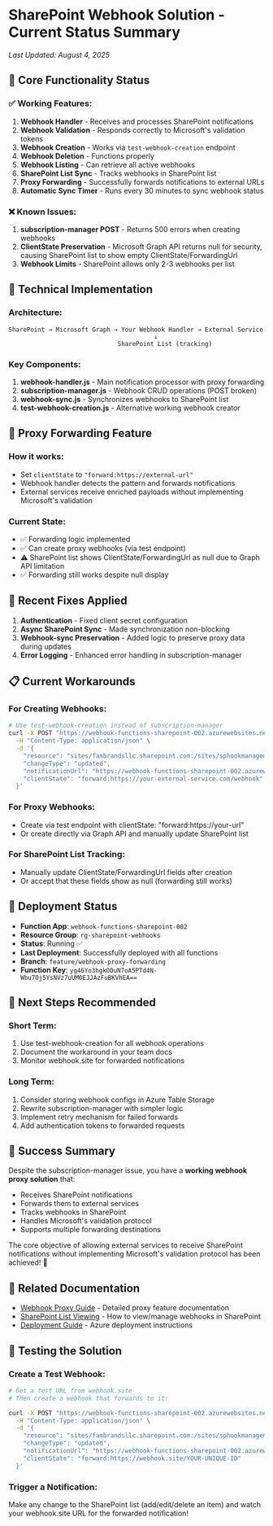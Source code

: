 # SharePoint Webhook Solution - Current Status Summary

*Last Updated: August 4, 2025*

## 🎯 Core Functionality Status

### ✅ Working Features:
1. **Webhook Handler** - Receives and processes SharePoint notifications
2. **Webhook Validation** - Responds correctly to Microsoft's validation tokens
3. **Webhook Creation** - Works via `test-webhook-creation` endpoint
4. **Webhook Deletion** - Functions properly
5. **Webhook Listing** - Can retrieve all active webhooks
6. **SharePoint List Sync** - Tracks webhooks in SharePoint list
7. **Proxy Forwarding** - Successfully forwards notifications to external URLs
8. **Automatic Sync Timer** - Runs every 30 minutes to sync webhook status

### ❌ Known Issues:
1. **subscription-manager POST** - Returns 500 errors when creating webhooks
2. **ClientState Preservation** - Microsoft Graph API returns null for security, causing SharePoint list to show empty ClientState/ForwardingUrl
3. **Webhook Limits** - SharePoint allows only 2-3 webhooks per list

## 🔧 Technical Implementation

### Architecture:
```
SharePoint → Microsoft Graph → Your Webhook Handler → External Service
                                        ↓
                              SharePoint List (tracking)
```

### Key Components:
1. **webhook-handler.js** - Main notification processor with proxy forwarding
2. **subscription-manager.js** - Webhook CRUD operations (POST broken)
3. **webhook-sync.js** - Synchronizes webhooks to SharePoint list
4. **test-webhook-creation.js** - Alternative working webhook creator

## 🚀 Proxy Forwarding Feature

### How it works:
- Set `clientState` to `"forward:https://external-url"`
- Webhook handler detects the pattern and forwards notifications
- External services receive enriched payloads without implementing Microsoft's validation

### Current State:
- ✅ Forwarding logic implemented
- ✅ Can create proxy webhooks (via test endpoint)
- ⚠️ SharePoint list shows ClientState/ForwardingUrl as null due to Graph API limitation
- ✅ Forwarding still works despite null display

## 🐛 Recent Fixes Applied

1. **Authentication** - Fixed client secret configuration
2. **Async SharePoint Sync** - Made synchronization non-blocking
3. **Webhook-sync Preservation** - Added logic to preserve proxy data during updates
4. **Error Logging** - Enhanced error handling in subscription-manager

## 📋 Current Workarounds

### For Creating Webhooks:
```bash
# Use test-webhook-creation instead of subscription-manager
curl -X POST "https://webhook-functions-sharepoint-002.azurewebsites.net/api/test-webhook-creation?code=YOUR_KEY" \
  -H "Content-Type: application/json" \
  -d '{
    "resource": "sites/fambrandsllc.sharepoint.com:/sites/sphookmanagement:/lists/YOUR_LIST_ID",
    "changeType": "updated",
    "notificationUrl": "https://webhook-functions-sharepoint-002.azurewebsites.net/api/webhook-handler",
    "clientState": "forward:https://your-external-service.com/webhook"
  }'
```

### For Proxy Webhooks:
- Create via test endpoint with clientState: "forward:https://your-url"
- Or create directly via Graph API and manually update SharePoint list

### For SharePoint List Tracking:
- Manually update ClientState/ForwardingUrl fields after creation
- Or accept that these fields show as null (forwarding still works)

## 🔄 Deployment Status

- **Function App**: `webhook-functions-sharepoint-002`
- **Resource Group**: `rg-sharepoint-webhooks`
- **Status**: Running ✅
- **Last Deployment**: Successfully deployed with all functions
- **Branch**: `feature/webhook-proxy-forwarding`
- **Function Key**: `yg46Yo3hgkODuN7oA5PTd4N-Wbu7Oj5YsNVz7uUM0EJJAzFuBKVhEA==`

## 📝 Next Steps Recommended

### Short Term:
1. Use test-webhook-creation for all webhook operations
2. Document the workaround in your team docs
3. Monitor webhook.site for forwarded notifications

### Long Term:
1. Consider storing webhook configs in Azure Table Storage
2. Rewrite subscription-manager with simpler logic
3. Implement retry mechanism for failed forwards
4. Add authentication tokens to forwarded requests

## 🎉 Success Summary

Despite the subscription-manager issue, you have a **working webhook proxy solution** that:
- Receives SharePoint notifications
- Forwards them to external services
- Tracks webhooks in SharePoint
- Handles Microsoft's validation protocol
- Supports multiple forwarding destinations

The core objective of allowing external services to receive SharePoint notifications without implementing Microsoft's validation protocol has been achieved! 🚀

## 📁 Related Documentation

- [Webhook Proxy Guide](./WEBHOOK_PROXY_GUIDE.md) - Detailed proxy feature documentation
- [SharePoint List Viewing](./SHAREPOINT_LIST_VIEWING.md) - How to view/manage webhooks in SharePoint
- [Deployment Guide](./DEPLOYMENT_GUIDE.md) - Azure deployment instructions

## 🧪 Testing the Solution

### Create a Test Webhook:
```bash
# Get a test URL from webhook.site
# Then create a webhook that forwards to it:

curl -X POST "https://webhook-functions-sharepoint-002.azurewebsites.net/api/test-webhook-creation?code=yg46Yo3hgkODuN7oA5PTd4N-Wbu7Oj5YsNVz7uUM0EJJAzFuBKVhEA==" \
  -H "Content-Type: application/json" \
  -d '{
    "resource": "sites/fambrandsllc.sharepoint.com:/sites/sphookmanagement:/lists/30516097-c58c-478c-b87f-76c8f6ce2b56",
    "changeType": "updated",
    "notificationUrl": "https://webhook-functions-sharepoint-002.azurewebsites.net/api/webhook-handler",
    "clientState": "forward:https://webhook.site/YOUR-UNIQUE-ID"
  }'
```

### Trigger a Notification:
Make any change to the SharePoint list (add/edit/delete an item) and watch your webhook.site URL for the forwarded notification!
